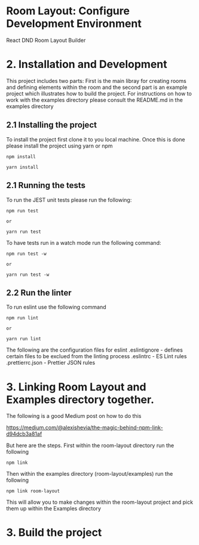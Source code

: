 # Room Layout: Configure Development Environment
React DND Room Layout Builder

# 2. Installation and Development

This project includes two parts: First is the main libray for creating rooms and defining elements within the room and the second part is an example project which illustrates how to build the project. For instructions on how to work with the examples directory please consult the README.md in the examples directory

## 2.1 Installing the project

To install the project first clone it to you local machine.  Once this is done please install the project using yarn or npm

```
npm install
```

```
yarn install
```

## 2.1 Running the tests

To run the JEST unit tests please run the following:

```
npm run test

or

yarn run test
```

To have tests run in a watch mode run the following command:
```
npm run test -w

or

yarn run test -w
```


## 2.2 Run the linter

To run eslint use the following command

```
npm run lint

or

yarn run lint
```

The following are the configuration files for eslint
.eslintignore - defines certain files to be exclued from the linting process
.eslintrc - ES Lint rules
.prettierrc.json - Prettier JSON rules

# 3. Linking Room Layout and Examples directory together.

The following is a good Medium post on how to do this

https://medium.com/@alexishevia/the-magic-behind-npm-link-d94dcb3a81af

But here are the steps.  First within the room-layout directory run the following

```
npm link
```
Then within the examples directory (room-layout/examples) run the following

```
npm link room-layout
```
This will allow you to make changes within the room-layout project and pick them up within
the Examples directory

# 3. Build the project



